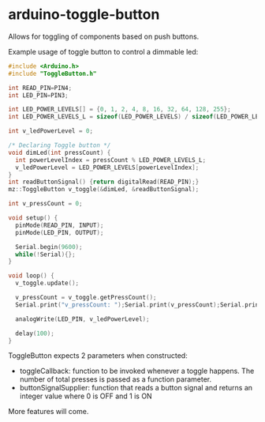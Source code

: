 # arduino-toggle-button

Allows for toggling of components based on push buttons.

Example usage of toggle button to control a dimmable led:

```C++
#include <Arduino.h>
#include "ToggleButton.h"

int READ_PIN=PIN4;
int LED_PIN=PIN3;

int LED_POWER_LEVELS[] = {0, 1, 2, 4, 8, 16, 32, 64, 128, 255};
int LED_POWER_LEVELS_L = sizeof(LED_POWER_LEVELS) / sizeof(LED_POWER_LEVELS[0]);

int v_ledPowerLevel = 0;

/* Declaring Toggle button */
void dimLed(int pressCount) {
  int powerLevelIndex = pressCount % LED_POWER_LEVELS_L;
  v_ledPowerLevel = LED_POWER_LEVELS[powerLevelIndex];
}
int readButtonSignal() {return digitalRead(READ_PIN);}
mz::ToggleButton v_toggle(&dimLed, &readButtonSignal);

int v_pressCount = 0;

void setup() {
  pinMode(READ_PIN, INPUT);
  pinMode(LED_PIN, OUTPUT);

  Serial.begin(9600);
  while(!Serial){};
}

void loop() {
  v_toggle.update();

  v_pressCount = v_toggle.getPressCount();
  Serial.print("v_pressCount: ");Serial.print(v_pressCount);Serial.print(" ; v_ledPowerLevel: ");Serial.println(v_ledPowerLevel);

  analogWrite(LED_PIN, v_ledPowerLevel);

  delay(100);
}
```

ToggleButton expects 2 parameters when constructed:
- toggleCallback: function to be invoked whenever a toggle happens. The number of total presses is passed as a function parameter.
- buttonSignalSupplier: function that reads a button signal and returns an integer value where 0 is OFF and 1 is ON

More features will come.

